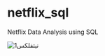 # netflix_sql
Netflix Data Analysis using SQL


![نيتفلكس1](https://github.com/user-attachments/assets/0cc1a531-8e05-4a34-ac2b-4e469de169fd)

